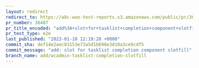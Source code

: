 ```yaml
---
layout: redirect
redirect_to: https://a8c-woo-test-reports.s3.amazonaws.com/public/pr/36487/e2e/index.html
pr_number: 36487
pr_title_encoded: "add%3A+slot+for+tasklist+completion+component+slotfill"
pr_test_type: e2e
last_published: "2023-01-18 12:19:28 +0000"
commit_sha: def14e2aec83153e73a5d1b698e3d10a3ce9cdf5
commit_message: "add: slot for tasklist completion component slotfill"
branch_name: add/wcadmin-tasklist-completion-slotfill
---
```

